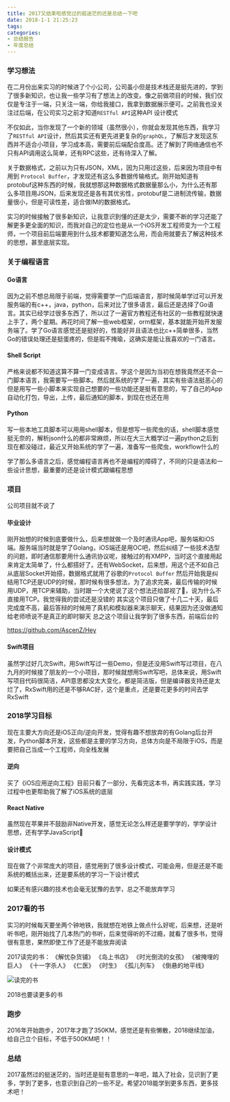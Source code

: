 ```yaml
---
title: 2017又结束啦感觉过的挺迷茫的还是总结一下吧
date: 2018-1-1 21:25:23
tags:
categories:
- 总结报告
- 年度总结
---
```



### 学习想法


在二月份出来实习的时候进了个小公司，公司虽小但是技术栈还是挺先进的，学到了很多新知识，也让我一些学习有了想法上的改变。像之前做项目的时候，我们仅仅是专注于一端，只关注一端，你给我接口，我拿到数据展示便可。之前我也没关注过后端，在公司实习之前才知道`RESTful API`这种API 设计模式

<!-- more -->

不仅如此，当你发现了一个新的领域（虽然很小），你就会发现其他东西，我学习了`RESTful API`设计，然后其实还有更先进更复杂的`graphQL`，了解后才发现这东西并不适合小项目，学习成本高，需要前后端配合度高。还了解到了网络通信也不只有API调用这么简单，还有RPC这些，还有待深入了解。

关于数据格式，之前以为只有JSON，XML，因为只用过这些，后来因为项目中有用到 `Protocol Buffer`，才发现还有这么多数据传输格式。刚开始知道有protobuf这种东西的时候，我就想那这种数据格式数据量那么小，为什么还有那么多项目用JSON，后来发现还是各有其优劣性，protobuf是二进制流传输，数据量很小，但是可读性差，适合做IM的数据格式。

实习的时候接触了很多新知识，让我意识到懂的还是太少，需要不断的学习还能了解更多更全面的知识，而我对自己的定位也是从一个iOS开发工程师变为一个工程师，一个项目前后端要用到什么技术都要知道怎么用，而会用就要去了解这种技术的思想，甚至底层实现。



### 关于编程语言

#### Go语言
因为之前不想总局限于前端，觉得需要学一门后端语言，那时候简单学过可以开发服务端的有c++，java，python，后来对比了很多语言，最后还是选择了Go语言。其实已经学过很多东西了，所以过了一遍官方教程还有社区的一些教程就快速上手了，两个星期。再花时间了解一些web框架，orm框架，基本就能开始开发服务端了。学了Go语言感觉还是挺好的，性能好并且语法也比c++简单很多，当然Go的错误处理还是挺蛋疼的，但是瑕不掩瑜，这确实是能让我喜欢的一门语言。

#### Shell Script

严格来说都不知道这算不算一门变成语言。学这个是因为当初在想我竟然还不会一门脚本语言，我需要写一些脚本。然后就系统的学了一遍，其实有些语法挺恶心的
但是用写一些小脚本来实现自己想要的一些功能还是挺有意思的，写了自己的App自动化打包，导出，上传，最后通知的脚本，到现在也还在用

#### Python

写一些本地工具脚本可以用用shell脚本，但是想写一些爬虫的话，shell脚本感觉挺无奈的，解析json什么的都非常麻烦，所以在大三大概学过一遍python之后到现在都没碰过，最近又开始系统的学了一遍，准备写一些爬虫，workflow什么的


学了那么多语言之后，感觉编程语言再也不是编程的障碍了，不同的只是语法和一些设计思想，最重要的还是设计模式跟编程思想


### 项目

公司项目就不说了

#### 毕业设计

刚开始想的时候到底要做什么，后来想就做一个及时通讯App吧，服务端和iOS端。服务端当时就是学了Golang，iOS端还是用OC吧，然后纠结了一些技术选型的问题，即时通信那要用什么通讯协议呢，接触过的有XMPP，当时这个直接用起来肯定太简单了，什么都搭好了。还有WebSocket，后来想，用这个还不如自己从底层Socket开始搭，数据格式就用了谷歌的`Protocol Buffer`
然后开始我是纠结用TCP还是UDP的时候，那时候有很多想法，为了追求完美，最后传输的时候用UDP，用TCP来辅助，当时跟一个大佬说了这个想法还给鄙视了🤣，说为什么不直接用TCP。我觉得我的尝试还是没错的
其实这个项目只做了十几二十天，最后完成度不高，最后答辩的时候用了真机和模拟器来演示聊天，结果因为还没做通知给老师喷说不是真正的即时聊天
总之这个项目让我学到了很多东西，前端后台的

https://github.com/AscenZ/Hey

#### Swift项目

虽然学过好几次Swift，用Swift写过一些Demo，但是还没用Swift写过项目，在八九月的时候接了朋友的一个小项目，那时候就想用Swift写吧，总体来说，用Swift写项目代码很简洁，API意思都没太大变化，都是简洁版，但是编译器支持还是太烂了，RxSwift用的还是不够RAC好，这个是重点，还是要花更多的时间去学RxSwift


### 2018学习目标

现在主要大方向还是iOS正向/逆向开发，觉得有趣不想放弃的有Golang后台开发，Python脚本开发，这些都是主要的学习方向，总体方向是不局限于iOS，而是要把自己当成一个工程师，向全栈发展

#### 逆向

买了《iOS应用逆向工程》目前只看了一部分，先看完这本书，再实践实践，学习过程中也更帮助我了解了iOS系统的底层

#### React Native

虽然现在苹果并不鼓励非Native开发，感觉无论怎么样还是要学学的，学学设计思想，还有学学JavaScript🤣

#### 设计模式

现在做了个非常庞大的项目，感觉用到了很多设计模式，可能会用，但是还是不能系统的概括出来，还是要系统的学习一下设计模式


如果还有感兴趣的技术也会毫无犹豫的去学，总之不能放弃学习


### 2017看的书

实习的时候每天要坐两个钟地铁，我就想在地铁上做点什么好呢，后来想，还是听听书吧，刚开始找了几本热门的书听，后来觉得听的不过瘾，就看了很多书，觉得很有意思，果然即使工作了还是不能放弃阅读

2017读完的书：
《解忧杂货铺》
《岛上书店》
《时光倒流的女孩》
《被掩埋的巨人》
《十一字杀人》
《仁医》
《时生》
《孤儿列车》
《倒悬的地平线》

![读完的书](http://on1svswrl.bkt.clouddn.com/IMG_3585.jpg)

2018也要读更多的书


### 跑步

2016年开始跑步，2017年才跑了350KM，感觉还是有些懒散，2018继续加油，给自己立个目标，不低于500KM吧！！


### 总结

2017虽然过的挺迷茫的，当时还是挺有意思的一年吧，踏入了社会，见识到了更多，学到了更多，也意识到自己的一些不足。希望2018能学到更多东西，更多技术吧！

